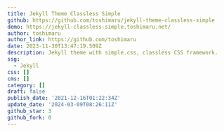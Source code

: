 ```yaml
---
title: Jekyll Theme Classless Simple
github: https://github.com/toshimaru/jekyll-theme-classless-simple
demo: https://jekyll-classless-simple.toshimaru.net/
author: toshimaru
author_link: https://github.com/toshimaru
date: 2023-11-30T13:47:19.509Z
description: Jekyll theme with simple.css, classless CSS framework.
ssg:
  - Jekyll
css: []
cms: []
category: []
draft: false
publish_date: '2021-12-16T01:22:34Z'
update_date: '2024-03-09T08:26:11Z'
github_star: 3
github_fork: 0
---
```


